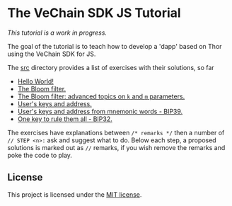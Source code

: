 
# The VeChain SDK JS Tutorial

_This tutorial is a work in progress._

The goal of the tutorial is to teach how to develop a 'dapp' based on Thor using the VeChain SDK for JS.

The [src](src) directory provides a list of exercises with their solutions, so far

* [Hello World!](src/1.Hello_World/HelloWord.md)
* [The Bloom filter.](src/2.Bloom_Filter/BloomFilter.md)
* [The Bloom filter: advanced topics on `k` and `m` parameters.](src/Solution3.ts) 
* [User's keys and address.](src/Solution4.mts)
* [User's keys and address from mnemonic words - BIP39.](src/Solution5.ts)
* [One key to rule them all - BIP32.](src/Solution6.ts)

The exercises have explanations between `/* remarks */` then a number of ` // STEP <n>: ` ask and suggest what to do.
Below each step, a proposed solutions is marked out as `//` remarks, if you wish remove the remarks and poke the code to play.

## License

This project is licensed under the [MIT license](LICENSE.md).


